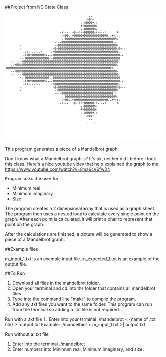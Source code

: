##Project from NC State Class

![alt tag](https://github.com/btyy77c/C-language/blob/master/mandelbrot/example.jpg)

This program generates a piece of a Mandelbrot graph. 

Don't know what a Mandelbrot graph is?  It's ok, neither did I before I took this class.  Here's a nice youtube video that help explained the graph to me:  
https://www.youtube.com/watch?v=8ma6cV6fw24


Program asks the user for 
   - Minimum real
   - Minimum imaginary
   - Size

The program creates a 2 dimensional array that is used as a graph sheet.  The program then uses a nested loop to calculate every single point on the graph.  After each point is calculated, it will print a char to represent that point on the graph. 

After the calculations are finished, a picture will be generated to show a piece of a Mandelbrot graph. 

##Example files

m_input_1.txt is an example input file. 
m_expected_1.txt is an example of the output file.

##To Run
   1. Download all files in the mandelbrot folder.
   2. Open your terminal and cd into the folder that contains all mandelbrot files
   3. Type into the command line "make" to compile the program.
   4. Add any .txt files you want to the same folder.  This program can run from the terminal so adding a .txt file is not required.

   Run with a .txt file
   1 . Enter into your terminal ./mandelbrot < {name of .txt file} >| output.txt
   Example: ./mandelbrot < m_input_1.txt >| output.txt

   Run without a .txt file
   1. Enter into the terminal ./mandelbrot
   2. Enter numbers into Minimum real, Minimum imaginary, and size.
